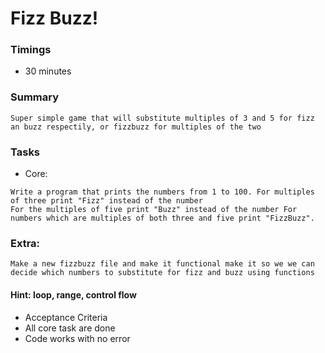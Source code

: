 # Fizz Buzz!

### Timings
- 30 minutes

### Summary
```
Super simple game that will substitute multiples of 3 and 5 for fizz an buzz respectily, or fizzbuzz for multiples of the two
```
### Tasks
- Core:
```
Write a program that prints the numbers from 1 to 100. For multiples of three print "Fizz" instead of the number
For the multiples of five print "Buzz" instead of the number For numbers which are multiples of both three and five print "FizzBuzz".
```
### Extra:
```
Make a new fizzbuzz file and make it functional make it so we we can decide which numbers to substitute for fizz and buzz using functions
```
#### Hint: loop, range, control flow

- Acceptance Criteria
- All core task are done
- Code works with no error